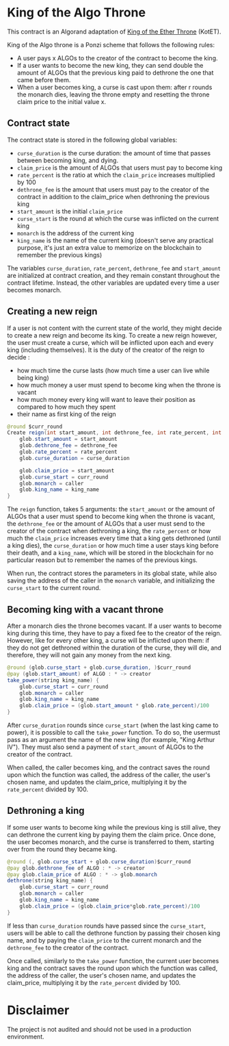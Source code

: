 # King of the Algo Throne 

This contract is an Algorand adaptation of [King of the Ether Throne](https://www.kingoftheether.com/thrones/kingoftheether/index.html) (KotET).

King of the Algo throne is a Ponzi scheme that follows the following rules:

- A user pays x ALGOs to the creator of the contract to become the king.
- If a user wants to become the new king, they can send double the amount of ALGOs that the previous king paid to dethrone the one that came before them.
- When a user becomes king, a curse is cast upon them: after r rounds the monarch dies, leaving the throne empty and resetting the throne claim price to the initial value x. 

## Contract state

The contract state is stored in the following global variables:

- `curse_duration` is the curse duration: the amount of time that passes between becoming king, and dying.
- `claim_price` is the amount of ALGOs that users must pay to become king
- `rate_percent` is the ratio at which the `claim_price` increases multiplied by 100
- `dethrone_fee` is the amount that users must pay to the creator of the contract in addition to the claim_price when dethroning the previous king 
- `start_amount` is the initial `claim_price`
- `curse_start` is the round at which the curse was inflicted on the current king
- `monarch` is the address of the current king
- `king_name` is the name of the current king (doesn't serve any practical purpose, it's just an extra value to memorize on the blockchain to remember the previous kings)

The variables `curse_duration`, `rate_percent`, `dethrone_fee` and `start_amount` are initialized at contract creation, and they remain constant throughout the contract lifetime. Instead, the other variables are updated every time a user becomes monarch.

## Creating a new reign

If a user is not content with the current state of the world, they might decide to create a new reign and become its king. To create a new reign however, the user must create a curse, which will be inflicted upon each and every king (including themselves). It is the duty of the creator of the reign to decide :

- how much time the curse lasts (how much time a user can live while being king) 
- how much money a user must spend to become king when the throne is vacant
- how much money every king will want to leave their position as compared to how much they spent
- their name as first king of the reign

```java
@round $curr_round
Create reign(int start_amount, int dethrone_fee, int rate_percent, int curse_duration, string king_name) {
	glob.start_amount = start_amount
	glob.dethrone_fee = dethrone_fee
	glob.rate_percent = rate_percent
	glob.curse_duration = curse_duration

	glob.claim_price = start_amount
	glob.curse_start = curr_round
	glob.monarch = caller
	glob.king_name = king_name
}
```

The `reign` function, takes 5 arguments: the `start_amount` or the amount of ALGOs that a user must spend to become king when the throne is vacant, the `dethrone_fee` or the amount of ALGOs that a user must send to the creator of the contract when dethroning a king, the `rate_percent` or how much the `claim_price` increases every time that a king gets dethroned (until a king dies), the `curse_duration` or how much time a user stays king before their death, and a `king_name`, which will be stored in the blockchain for no particular reason but to remember the names of the previous kings. 

When run, the contract stores the parameters in its global state, while also saving the address of the caller in the `monarch` variable, and initializing the `curse_start` to the current round.

## Becoming king with a vacant throne

After a monarch dies the throne becomes vacant. If a user wants to become king during this time, they have to pay a fixed fee to the creator of the reign. However, like for every other king, a curse will be inflicted upon them: if they do not get dethroned within the duration of the curse, they will die, and therefore, they will not gain any money from the next king. 

```java
@round (glob.curse_start + glob.curse_duration, )$curr_round
@pay (glob.start_amount) of ALGO : * -> creator
take_power(string king_name) {
	glob.curse_start = curr_round
	glob.monarch = caller
	glob.king_name = king_name
	glob.claim_price = (glob.start_amount * glob.rate_percent)/100
}
```

After `curse_duration` rounds since `curse_start` (when the last king came to power), it is possible to call the `take_power` function. To do so, the usermust pass as an argument the name of the new king (for example, "King Arthur IV"). They must also send a payment of `start_amount` of ALGOs to the creator of the contract.

When called, the caller becomes king, and the contract saves the round upon which the function was called, the address of the caller, the user's chosen name, and updates the claim_price, multiplying it by the `rate_percent` divided by 100.

## Dethroning a king

If some user wants to become king while the previous king is still alive, they can dethrone the current king by paying them the claim price. Once done, the user becomes monarch, and the curse is transferred to them, starting over from the round they became king.

```java
@round (, glob.curse_start + glob.curse_duration)$curr_round
@pay glob.dethrone_fee of ALGO : * -> creator
@pay glob.claim_price of ALGO : * -> glob.monarch
dethrone(string king_name) {
	glob.curse_start = curr_round
	glob.monarch = caller
	glob.king_name = king_name
	glob.claim_price = (glob.claim_price*glob.rate_percent)/100
}
```

If less than `curse_duration` rounds have passed since the `curse_start`, users will be able to call the dethrone function by passing their chosen king name, and by paying the `claim_price` to the current monarch and the `dethrone_fee` to the creator of the contract. 

Once called, similarly to the `take_power` function, the current user becomes king and the contract saves the round upon which the function was called, the address of the caller, the user's chosen name, and updates the claim_price, multiplying it by the `rate_percent` divided by 100.

# Disclaimer

The project is not audited and should not be used in a production environment.
